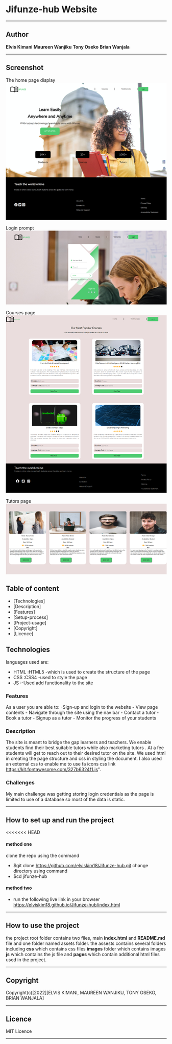 # Jifunze-hub Website


***
## Author 

**Elvis Kimani**
**Maureen Wanjiku**
**Tony Oseko**
**Brian Wanjala**
***

## Screenshot
The home page display
![image](/Assets/images/final-homepg.png)

Login prompt
![image](/Assets/images/final-loginpg.png)

Courses page
![image](/Assets/images/final-coursespg.png)

Tutors page
![image](/Assets/images/final-tutorspage.png)

## Table of content
- [Technologies]
- [Description]
- [Features]
- [Setup-process]
- [Project-usage]
- [Copyright]
- [Licence]

## Technologies

languages used are: 
- HTML :HTML5 -which is used to create the structure of the page
- CSS :CSS4 -used to style the page
- JS :-Used add functionality to the site

### Features
 As a user you are able to:
    -Sign-up and login to the website 
    - View page contents
    - Navigate through the site using the nav bar
    - Contact a tutor
    - Book a tutor
    - Signup as a tutor
    - Monitor the progress of your students
### Description
The site is meant to bridge the gap learners and teachers. We enable students find their best suitable tutors while also marketing tutors . At a fee students will get to reach out to their desired tutor on the site. We used html in creating the page structure and css in styling the document. I also used an external css to enable me to use fa icons css link https://kit.fontawesome.com/327b6324f1.js". 

### Challenges
My main challenge was getting  storing login credentials as the page is limited to use of a database so most of the data is static.

*** 
## How to set up and run the project
<<<<<<< HEAD
#### method one
clone the repo using the command
- $git clone https://github.com/elviskim18/Jifunze-hub.git
change directory using command
- $cd jifunze-hub

#### method two
 - run the following live link in your browser https://elviskim18.github.io/Jifunze-hub/index.html


***
## How to use the project

the project root folder contains two files, main **index.html** and **README.md** file and one folder named assets folder. the assests contains several folders including **css** which contains css files  **images** folder which contains images **js** which contains the js file and **pages** which contain additional html files used in the project.
***
## Copyright
 Copyright(c)[2022][ELVIS KIMANI, MAUREEN WANJIKU, TONY OSEKO, BRIAN WANJALA]

***
## Licence

MIT Licence
***